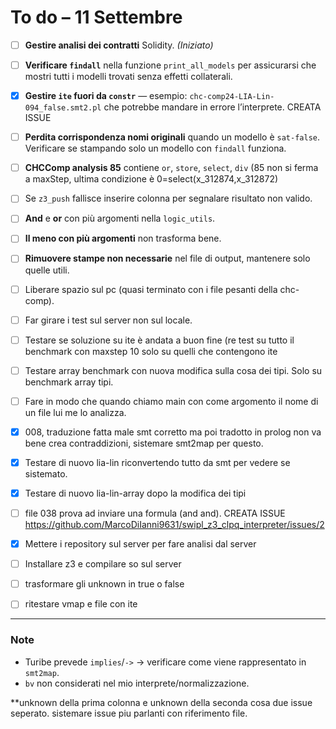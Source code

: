 # To do – 11 Settembre 

- [ ] **Gestire analisi dei contratti** Solidity. *(Iniziato)*
- [ ] **Verificare `findall`** nella funzione `print_all_models` per assicurarsi che mostri tutti i modelli trovati senza effetti collaterali.
- [x] **Gestire `ite` fuori da `constr`** — esempio: `chc-comp24-LIA-Lin-094_false.smt2.pl` che potrebbe mandare in errore l’interprete. CREATA ISSUE
- [ ] **Perdita corrispondenza nomi originali** quando un modello è `sat-false`. Verificare se stampando solo un modello con `findall` funziona.
- [ ] **CHCComp analysis 85** contiene `or`, `store`, `select`, `div` (85 non si ferma a maxStep, ultima condizione è 0=select(x_312874,x_312872)
- [ ] Se `z3_push` fallisce inserire colonna per segnalare risultato non valido.
- [ ] **And** e **or** con più argomenti nella `logic_utils`.
- [ ] **Il meno con più argomenti** non trasforma bene.
- [ ] **Rimuovere stampe non necessarie** nel file di output, mantenere solo quelle utili.
- [ ] Liberare spazio sul pc (quasi terminato con i file pesanti della chc-comp).
- [ ] Far girare i test sul server non sul locale.
- [ ] Testare se soluzione su ite è andata a buon fine (re test su tutto il benchmark con maxstep 10 solo su quelli che contengono ite
- [ ] Testare array benchmark con nuova modifica sulla cosa dei tipi. Solo su benchmark array tipi.
- [ ] Fare in modo che quando chiamo main con come argomento il nome di un file lui me lo analizza.
- [x] 008, traduzione fatta male smt corretto ma poi tradotto in prolog non va bene crea contraddizioni, sistemare smt2map per questo.
- [x] Testare di nuovo lia-lin riconvertendo tutto da smt per vedere se sistemato.
- [x] Testare di nuovo lia-lin-array dopo la modifica dei tipi
- [ ] file 038 prova ad inviare una formula (and and). CREATA ISSUE https://github.com/MarcoDiIanni9631/swipl_z3_clpq_interpreter/issues/2
- [x] Mettere i repository sul server per fare analisi dal server
- [ ] Installare z3 e compilare so sul server
- [ ] trasformare gli unknown in true o false 
- [ ] ritestare vmap e file con ite


---

### Note
- Turibe prevede `implies`/`->` → verificare come viene rappresentato in `smt2map`.
- `bv` non considerati nel mio interprete/normalizzazione.


**unknown della prima colonna e unknown della seconda cosa due issue seperato.
sistemare issue piu parlanti con riferimento file.
    



